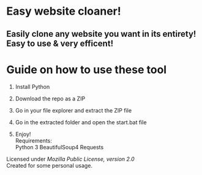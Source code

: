 # Easy website cloaner!   
   
## Easily clone any website you want in its entirety! Easy to use & very efficent!   
   
# Guide on how to use these tool     
    
1. Install Python  
    
2. Download the repo as a ZIP    
  
3. Go in your file explorer and extract the ZIP file 
  
4. Go in the extracted folder and open the start.bat file      
  
5. Enjoy!   
Requirements:   
    Python 3
    BeautifulSoup4
    Requests  
  
Licensed under *Mozilla Public License, version 2.0*     
Created for some personal usage.   